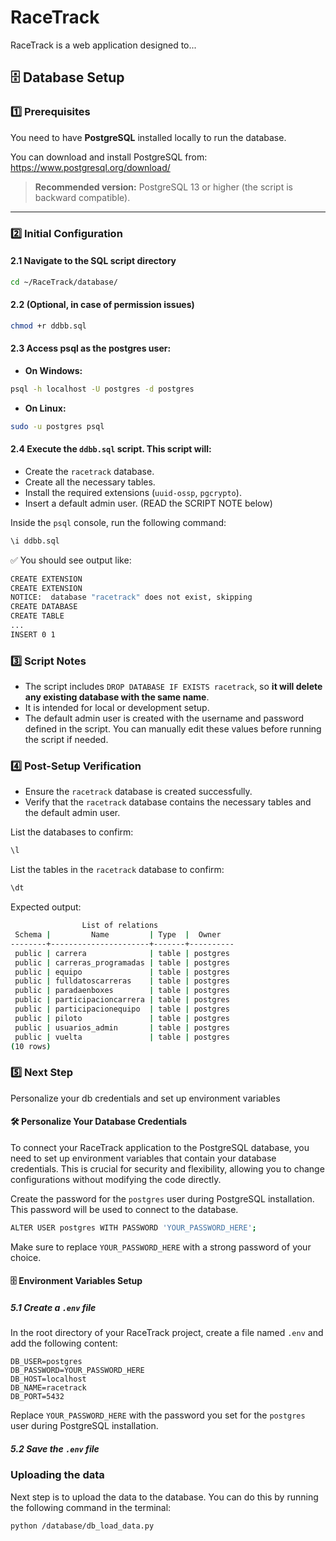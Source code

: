 # RaceTrack
RaceTrack is a web application designed to... 


## 🗄️ Database Setup

### 1️⃣ Prerequisites

You need to have **PostgreSQL** installed locally to run the database.

You can download and install PostgreSQL from:  
https://www.postgresql.org/download/

> **Recommended version:** PostgreSQL 13 or higher (the script is backward compatible).

---

### 2️⃣ Initial Configuration

#### 2.1 Navigate to the SQL script directory

```bash
cd ~/RaceTrack/database/
```

#### 2.2 (Optional, in case of permission issues)
```bash
chmod +r ddbb.sql
```

#### 2.3  Access psql as the postgres user:
- **On Windows:**  
```bash
psql -h localhost -U postgres -d postgres
```
- **On Linux:**  
```bash 
sudo -u postgres psql
```
#### 2.4 Execute the `ddbb.sql` script. This script will:
   - Create the `racetrack` database.
   - Create all the necessary tables.
   - Install the required extensions (`uuid-ossp`, `pgcrypto`).
   - Insert a default admin user. (READ the SCRIPT NOTE below)

Inside the `psql` console, run the following command:
```bash
\i ddbb.sql
```
✅ You should see output like:
```bash
CREATE EXTENSION
CREATE EXTENSION
NOTICE:  database "racetrack" does not exist, skipping
CREATE DATABASE
CREATE TABLE
...
INSERT 0 1
```
### 3️⃣ Script Notes

- The script includes `DROP DATABASE IF EXISTS racetrack`, so **it will delete any existing database with the same name**.
- It is intended for local or development setup.
- The default admin user is created with the username and password defined in the script. You can manually edit these values before running the script if needed.

### 4️⃣ Post-Setup Verification
- Ensure the `racetrack` database is created successfully.
- Verify that the `racetrack` database contains the necessary tables and the default admin user.

List the databases to confirm:
```bash
\l
```
List the tables in the `racetrack` database to confirm:
```bash
\dt
```
Expected output:
```bash
                List of relations
 Schema |         Name         | Type  |  Owner   
--------+----------------------+-------+----------
 public | carrera              | table | postgres
 public | carreras_programadas | table | postgres
 public | equipo               | table | postgres
 public | fulldatoscarreras    | table | postgres
 public | paradaenboxes        | table | postgres
 public | participacioncarrera | table | postgres
 public | participacionequipo  | table | postgres
 public | piloto               | table | postgres
 public | usuarios_admin       | table | postgres
 public | vuelta               | table | postgres
(10 rows)
```

### 5️⃣ Next Step
Personalize your db credentials and set up environment variables
#### 🛠️ Personalize Your Database Credentials
To connect your RaceTrack application to the PostgreSQL database, you need to set up environment variables that contain your database credentials. This is crucial for security and flexibility, allowing you to change configurations without modifying the code directly.

Create the password for the `postgres` user during PostgreSQL installation. This password will be used to connect to the database.
```bash
ALTER USER postgres WITH PASSWORD 'YOUR_PASSWORD_HERE';
```
Make sure to replace `YOUR_PASSWORD_HERE` with a strong password of your choice.

#### 🗄️ Environment Variables Setup
##### 5.1 Create a `.env` file
In the root directory of your RaceTrack project, create a file named `.env` and add the following content:

```plaintext    
DB_USER=postgres
DB_PASSWORD=YOUR_PASSWORD_HERE
DB_HOST=localhost
DB_NAME=racetrack
DB_PORT=5432
```
Replace `YOUR_PASSWORD_HERE` with the password you set for the `postgres` user during PostgreSQL installation.
##### 5.2 Save the `.env` file


### Uploading the data
Next step is to upload the data to the database. You can do this by running the following command in the terminal:
```bash 
python /database/db_load_data.py
```
